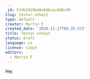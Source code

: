 ```yaml
---
_id: 5fdb2419b40a9d6cac608c99
slug: testar-utkast
type: default
creator: Martin F
created_date: '2020-12-17T09:25:37Z'
title: Testar utkast
status: draft
language: sv
license: ccby4
editors:
  - Martin F
---
```

Hej
